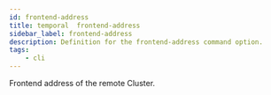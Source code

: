 ```yaml
---
id: frontend-address
title: temporal  frontend-address
sidebar_label: frontend-address
description: Definition for the frontend-address command option.
tags:
	- cli
---
```

Frontend address of the remote Cluster.
